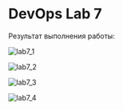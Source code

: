 # DevOps Lab 7

Результат выполнения работы:

![lab7_1](https://github.com/user-attachments/assets/7256eb97-2f06-4483-8507-3de73dddffeb)

![lab7_2](https://github.com/user-attachments/assets/9e10efd4-9c6d-4fd5-af40-bfcdff9cb424)

![lab7_3](https://github.com/user-attachments/assets/87c55673-15fc-4de3-84e1-09e4b0e3e851)

![lab7_4](https://github.com/user-attachments/assets/d122c736-fe99-48f4-b9ba-20b25696965a)
